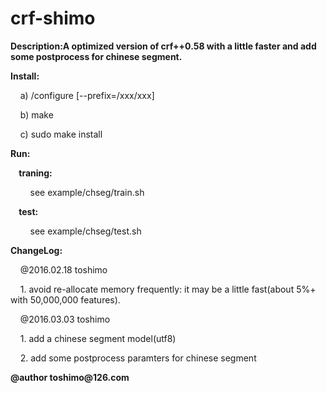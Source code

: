 # crf-shimo

<p><b>Description:A optimized version of crf++0.58 with a little faster and add some postprocess for chinese segment. </b></p>

<p><b>Install: </b></p>
<p>	&nbsp;&nbsp;&nbsp;&nbsp;a)&nbsp;/configure [--prefix=/xxx/xxx] </p>
<p>	&nbsp;&nbsp;&nbsp;&nbsp;b)&nbsp;make </p>
<p>	&nbsp;&nbsp;&nbsp;&nbsp;c)&nbsp;sudo make install </p>

<p><b>Run: </b></p>
<p><b>&nbsp;&nbsp;&nbsp;&nbsp;traning: </b></p>
<p>&nbsp;&nbsp;&nbsp;&nbsp;&nbsp;&nbsp;&nbsp;&nbsp;see example/chseg/train.sh </p>
<p><b>&nbsp;&nbsp;&nbsp;&nbsp;test: </b></p>
<p>&nbsp;&nbsp;&nbsp;&nbsp;&nbsp;&nbsp;&nbsp;&nbsp;see example/chseg/test.sh </p>

<p><b>ChangeLog: </b></p>
<p>&nbsp;&nbsp;&nbsp;&nbsp;@2016.02.18 toshimo </p>
<p>&nbsp;&nbsp;&nbsp;&nbsp;1. avoid re-allocate memory frequently: it may be a little fast(about 5%+ with 50,000,000 features).</p>
<p>&nbsp;&nbsp;&nbsp;&nbsp;@2016.03.03 toshimo </p>
<p>&nbsp;&nbsp;&nbsp;&nbsp;1. add a chinese segment model(utf8)</p>
<p>&nbsp;&nbsp;&nbsp;&nbsp;2. add some postprocess paramters for chinese segment</p>

<p><b>@author toshimo@126.com</b></p>


